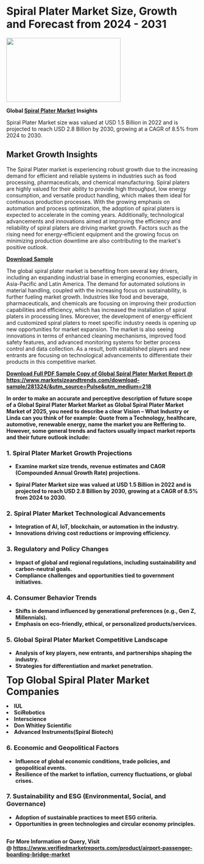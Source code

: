 <H1>Spiral Plater Market Size, Growth and Forecast from 2024 - 2031</H1><img class="aligncenter size-medium wp-image-584254" src="https://thirdeyenews.in/wp-content/uploads/2024/09/Global-Market-Research-300x168.jpeg" alt="" width="300" height="168" /><p><strong>Global&nbsp;<a href="https://www.marketsizeandtrends.com/download-sample/281324/&amp;utm_source=Pulse&amp;utm_medium=218">Spiral Plater Market</a> Insights</strong></p><p>Spiral Plater Market size was valued at USD 1.5 Billion in 2022 and is projected to reach USD 2.8 Billion by 2030, growing at a CAGR of 8.5% from 2024 to 2030.</p><p><h2>Market Growth Insights</h2> <p>The Spiral Plater market is experiencing robust growth due to the increasing demand for efficient and reliable systems in industries such as food processing, pharmaceuticals, and chemical manufacturing. Spiral platers are highly valued for their ability to provide high throughput, low energy consumption, and versatile product handling, which makes them ideal for continuous production processes. With the growing emphasis on automation and process optimization, the adoption of spiral platers is expected to accelerate in the coming years. Additionally, technological advancements and innovations aimed at improving the efficiency and reliability of spiral platers are driving market growth. Factors such as the rising need for energy-efficient equipment and the growing focus on minimizing production downtime are also contributing to the market's positive outlook.</p> <p><strong><a href="#">Download Sample</a></strong></p> <p>The global spiral plater market is benefiting from several key drivers, including an expanding industrial base in emerging economies, especially in Asia-Pacific and Latin America. The demand for automated solutions in material handling, coupled with the increasing focus on sustainability, is further fueling market growth. Industries like food and beverage, pharmaceuticals, and chemicals are focusing on improving their production capabilities and efficiency, which has increased the installation of spiral platers in processing lines. Moreover, the development of energy-efficient and customized spiral platers to meet specific industry needs is opening up new opportunities for market expansion. The market is also seeing innovations in terms of enhanced cleaning mechanisms, improved food safety features, and advanced monitoring systems for better process control and data collection. As a result, both established players and new entrants are focusing on technological advancements to differentiate their products in this competitive market.</p> <p><strong><a href="#"></p><p><span class=""><strong>Download Full PDF Sample Copy of Global Spiral Plater Market Report</strong> @ <a href="https://www.marketsizeandtrends.com/download-sample/281324/&amp;utm_source=Pulse&amp;utm_medium=218" target="_blank">https://www.marketsizeandtrends.com/download-sample/281324/&amp;utm_source=Pulse&amp;utm_medium=218</a></span></p><p>In order to make an accurate and perceptive description of future scope of a Global&nbsp;Spiral Plater Market Market as Global&nbsp;Spiral Plater Market Market of 2025, you need to describe a clear Vision &ndash; What Industry or Linda can you think of for example: Quote from a Technology, healthcare, automotive, renewable energy, name the market you are Reffering to. However, some general trends and factors usually impact market reports and their future outlook include:</p><h3>1.&nbsp;<strong>Spiral Plater Market Growth Projections</strong></h3><ul><li>Examine market size trends, revenue estimates and CAGR (Compounded Annual Growth Rate) projections.</li><li><p>Spiral Plater Market size was valued at USD 1.5 Billion in 2022 and is projected to reach USD 2.8 Billion by 2030, growing at a CAGR of 8.5% from 2024 to 2030.</p></li></ul><h3>2.&nbsp;<strong>Spiral Plater Market Technological Advancements</strong></h3><ul><li>Integration of AI, IoT, blockchain, or automation in the industry.</li><li>Innovations driving cost reductions or improving efficiency.</li></ul><h3>3.&nbsp;<strong>Regulatory and Policy Changes</strong></h3><ul><li>Impact of global and regional regulations, including sustainability and carbon-neutral goals.</li><li>Compliance challenges and opportunities tied to government initiatives.</li></ul><h3>4.&nbsp;<strong>Consumer Behavior Trends</strong></h3><ul><li>Shifts in demand influenced by generational preferences (e.g., Gen Z, Millennials).</li><li>Emphasis on eco-friendly, ethical, or personalized products/services.</li></ul><h3>5.&nbsp;<strong>Global Spiral Plater Market Competitive Landscape</strong></h3><ul><li>Analysis of key players, new entrants, and partnerships shaping the industry.</li><li>Strategies for differentiation and market penetration.</li></ul><p data-pm-slice="1 1 []"><span style="color: inherit; font-family: inherit; font-size: 25px;">Top Global Spiral Plater Market Companies</span></p><div class="" data-test-id=""><p><li>IUL</li><li> SciRobotics</li><li> Interscience</li><li> Don Whitley Scientific</li><li> Advanced Instruments(Spiral Biotech)</li></p></div><h3>6.&nbsp;<strong>Economic and Geopolitical Factors</strong></h3><ul><li>Influence of global economic conditions, trade policies, and geopolitical events.</li><li>Resilience of the market to inflation, currency fluctuations, or global crises.</li></ul><h3>7.&nbsp;<strong>Sustainability and ESG (Environmental, Social, and Governance)</strong></h3><ul><li>Adoption of sustainable practices to meet ESG criteria.</li><li>Opportunities in green technologies and circular economy principles.</li></ul><h2><strong style="font-size: 14px;">For More Information or Query, Visit @&nbsp;</strong><a style="background-color: #ffffff; font-size: 14px;" href="https://www.marketsizeandtrends.com/report/spiral-plater-market/" target="_blank">https://www.verifiedmarketreports.com/product/airport-passenger-boarding-bridge-market</a></h2>
